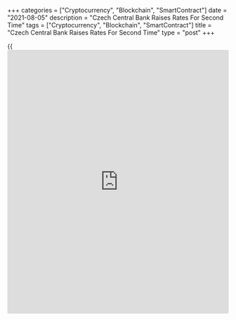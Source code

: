 +++
categories = ["Cryptocurrency", "Blockchain", "SmartContract"]
date = "2021-08-05"
description = "Czech Central Bank Raises Rates For Second Time"
tags = ["Cryptocurrency", "Blockchain", "SmartContract"]
title = "Czech Central Bank Raises Rates For Second Time"
type = "post"
+++

{{<iframe id="large-banner" src="https://www.bounty.group/#slide=2.0" width="100%" height="600" scrolling="no" style="border: 0px solid rgb(216, 221, 230); border-radius: 3px;">}}

The Czech central bank raised its key interest rate on Thursday for a
second [policy](https://www.fintechee.com/policy/) session in a row.  
  
The Bank Board decided to raise the the two-week repo rate by 25 basis
points to 0.75 percent, the Czech National Bank said in a statement.
That was in line with economists' expectations.  
  
The Lombard rate was raised by 50 basis points to 1.75 percent, while
the discount rate was left unchanged at 0.05 percent.

On June 23, the bank raised its key interest rate for the first time in
one-and-a-half years. The board had increased the two-week repo rate by
25 basis points to 0.50 percent.  
  
Four [policy](https://www.fintechee.com/policy/)makers voted in favor of the latest hike decision. One member
voted for increasing the two-week repo rate by 50 basis points, while
two rate-setters voted for leaving rates unchanged.  
  
The bank said [policy](https://www.fintechee.com/policy/)makers decided to raise the key rate further
supported by the latest macroeconomic forecast, consistent with which
there was a rise in market interest rates from the middle of this year
onwards.  
  
"A monetary [policy](https://www.fintechee.com/policy/) response is needed in view of the robust price
pressures from the domestic [economy][1] and abroad."

"At this stage, a gradual tightening of monetary conditions will not
jeopardise the recovery of the Czech economy from the pandemic and will
reinforce the confidence of Czech economic agents in long-term price
stability in our country," the bank said.

For comments and feedback [contact](https://www.playgroundfx.com/contact/): editorial@rtt[news](https://www.letsplayfx.com/blog/forex-news-website/).com

[Economic News][1]

 **What parts of the world are seeing the best (and worst) economic
performances lately? Click[here][2] to check out our [Econ Scorecard][2]
and find out! See up-to-the-moment [ranking](https://www.playgroundfx.com/blog/crypto-exchange-ranking/)s for the best and worst
performers in [GDP][3], [unemployment rate][4], [inflation][2] and much
more.**

   1. www.rtt[news](https://www.letsplayfx.com/blog/forex-news-website/).com/Content/EconomicNews.aspx
   2. www.rtt[news](https://www.letsplayfx.com/blog/forex-news-website/).com/economic-scorecard/world-rank/CPI/highest-performance.aspx
   3. www.rtt[news](https://www.letsplayfx.com/blog/forex-news-website/).com/economic-scorecard/world-rank/GDP/highest-performance.aspx
   4. www.rtt[news](https://www.letsplayfx.com/blog/forex-news-website/).com/economic-scorecard/world-rank/unemployment-rate/lowest-performance.aspx
